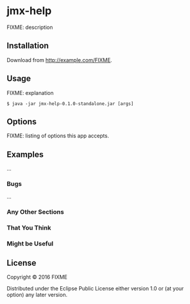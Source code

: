 # jmx-help

FIXME: description

## Installation

Download from http://example.com/FIXME.

## Usage

FIXME: explanation

    $ java -jar jmx-help-0.1.0-standalone.jar [args]

## Options

FIXME: listing of options this app accepts.

## Examples

...

### Bugs

...

### Any Other Sections
### That You Think
### Might be Useful

## License

Copyright © 2016 FIXME

Distributed under the Eclipse Public License either version 1.0 or (at
your option) any later version.
